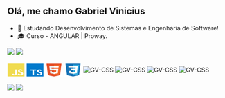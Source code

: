 ## Olá, me chamo Gabriel Vinicius

- 🌱 Estudando Desenvolvimento de Sistemas e Engenharia de Software!
- 🎓 Curso - ANGULAR | Proway.

<div>
  
  <img height="160em" src="https://github-readme-stats.vercel.app/api?username=GabrielGVCB&show_icons=true&theme=holi">
  <img height="160em" src="https://github-readme-stats.vercel.app/api/top-langs/?username=GabrielGVCB&layout=compact&theme=holi)](https://github.com/GabrielGVCB/github-readme-stats">
  
</div>

<div style="display: inline_block"><br>
  
  <img align="center" alt="GV-Js" height="30" width="40" src="https://raw.githubusercontent.com/devicons/devicon/master/icons/javascript/javascript-plain.svg">
  <img align="center" alt="GV-Ts" height="30" width="40" src="https://raw.githubusercontent.com/devicons/devicon/master/icons/typescript/typescript-plain.svg">
  <img align="center" alt="GV-HTML" height="30" width="40" src="https://raw.githubusercontent.com/devicons/devicon/master/icons/html5/html5-original.svg">
  <img align="center" alt="GV-CSS" height="30" width="40" src="https://raw.githubusercontent.com/devicons/devicon/master/icons/css3/css3-original.svg">
  <img align="center" alt="GV-CSS" height="30" width="40" src="https://cdn.jsdelivr.net/gh/devicons/devicon/icons/angularjs/angularjs-original.svg" />
  <img align="center" alt="GV-CSS" height="30" width="40" src="https://cdn.jsdelivr.net/gh/devicons/devicon/icons/figma/figma-original.svg" />
  <img align="center" alt="GV-CSS" height="30" width="40" src="https://cdn.jsdelivr.net/gh/devicons/devicon@latest/icons/mysql/mysql-original.svg" />
  <img align="center" alt="GV-CSS" height="30" width="40" src="https://cdn.jsdelivr.net/gh/devicons/devicon@latest/icons/php/php-original.svg" />
      
          
  
</div></br>

<div>   
  <a href="https://instagram.com/gabrielgvcb" target="_blank"><img src="https://img.shields.io/badge/-Instagram-%23E4405F?style=for-the-badge&logo=instagram&logoColor=white" target="_blank"></a>
  <a href="https://www.linkedin.com/in/gabrielgvcb" target="_blank"><img src="https://img.shields.io/badge/-LinkedIn-%230077B5?style=for-the-badge&logo=linkedin&logoColor=white" target="_blank"></a>  
</div>

